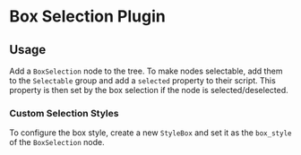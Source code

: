# Box Selection Plugin

## Usage

Add a `BoxSelection` node to the tree. To make nodes selectable, add them to the `Selectable` group and add a `selected` property to their script. This property is then set by the box selection if the node is selected/deselected.

### Custom Selection Styles

To configure the box style, create a new `StyleBox` and set it as the `box_style` of the `BoxSelection` node.
